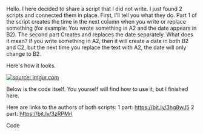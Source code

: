 Hello. I here decided to share a script that I did not write. I just found 2 scripts and connected them in place. 
First, I'll tell you what they do. Part 1 of the script creates the time in the next column when you write or replace something 
(for example: You wrote something in A2 and the date appears in B2).
The second part Creates and replaces the date separately.
What does it mean?
If you write something in A2, then it will create a date in both B2 and C2, but the next time you replace the text with A2, the date will only change to B2.


Here's how it looks.

<a href="https://imgur.com/lJMRhxE"><img src="https://i.imgur.com/lJMRhxE.gif" title="source: imgur.com" /></a>


Below is the code itself. You yourself will find how to use it, but I finished here.


Here are links to the authors of both scripts:
1 part: https://bit.ly/3hg8wJ5
2 part: https://bit.ly/3zRPMrI

<div id="TestChamber#1">Code</div>
